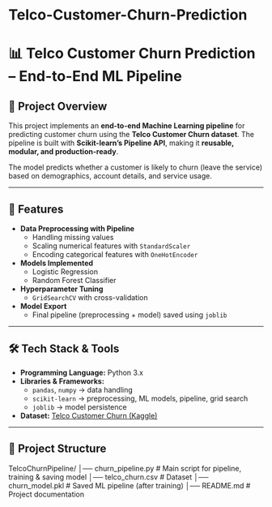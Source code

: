 # Telco-Customer-Churn-Prediction

# 📊 Telco Customer Churn Prediction – End-to-End ML Pipeline

## 📌 Project Overview
This project implements an **end-to-end Machine Learning pipeline** for predicting customer churn using the **Telco Customer Churn dataset**. The pipeline is built with **Scikit-learn’s Pipeline API**, making it **reusable, modular, and production-ready**.  

The model predicts whether a customer is likely to churn (leave the service) based on demographics, account details, and service usage.  

---

## 🚀 Features
- **Data Preprocessing with Pipeline**
  - Handling missing values
  - Scaling numerical features with `StandardScaler`
  - Encoding categorical features with `OneHotEncoder`
- **Models Implemented**
  - Logistic Regression
  - Random Forest Classifier
- **Hyperparameter Tuning**
  - `GridSearchCV` with cross-validation
- **Model Export**
  - Final pipeline (preprocessing + model) saved using `joblib`

---

## 🛠️ Tech Stack & Tools
- **Programming Language:** Python 3.x  
- **Libraries & Frameworks:**
  - `pandas`, `numpy` → data handling
  - `scikit-learn` → preprocessing, ML models, pipeline, grid search
  - `joblib` → model persistence
- **Dataset:** [Telco Customer Churn (Kaggle)](https://www.kaggle.com/datasets/blastchar/telco-customer-churn)

---

## 📂 Project Structure

TelcoChurnPipeline/
│── churn_pipeline.py # Main script for pipeline, training & saving model
│── telco_churn.csv # Dataset
│── churn_model.pkl # Saved ML pipeline (after training)
│── README.md # Project documentation

